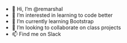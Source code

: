 - 👋 Hi, I’m @remarshal
- 👀 I’m interested in learning to code better
- 🌱 I’m currently learning Bootstrap
- 💞️ I’m looking to collaborate on class projects
- 📫 Find me on Slack

<!---
remarshal/remarshal is a ✨ special ✨ repository because its `README.md` (this file) appears on your GitHub profile.
You can click the Preview link to take a look at your changes.
--->
